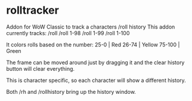 # rolltracker
Addon for WoW Classic to track a characters /roll history
This addon currently tracks:
/roll
/roll 1-98
/roll 1-99
/roll 1-100

It colors rolls based on the number:
25-0 | Red
26-74 | Yellow
75-100 | Green

The frame can be moved around just by dragging it and the clear history button will clear everything.

This is character specific, so each character will show a different history.

Both /rh and /rollhistory bring up the history window.
